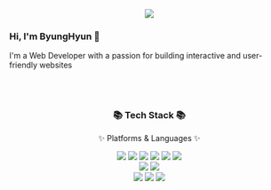 
<div align=center>
    <img src="https://capsule-render.vercel.app/api?type=waving&color=auto&height=200&section=header&text=🐖&fontSize=90" /
</div>
<div align=left>
<h3> Hi, I'm ByungHyun 👋 </h3>
<p> I'm a Web Developer with a passion for building interactive and user-friendly websites </p>
</div>
<br/>
<br/>
<div align=center>
	<h3>📚 Tech Stack 📚</h3>
	<p>✨ Platforms & Languages ✨</p>
</div>

<div align="center">
	<img src="https://img.shields.io/badge/HTML5-E34F26?style=flat&logo=HTML5&logoColor=white" />
	<img src="https://img.shields.io/badge/CSS3-1572B6?style=flat&logo=CSS3&logoColor=white" />
	<img src="https://img.shields.io/badge/JavaScript-F7DF1E?style=flat&logo=JavaScript&logoColor=white" />
	<img src="https://img.shields.io/badge/TypeScript-3178C6?style=flat-square&logo=TypeScript&logoColor=white" />
	<img src="https://img.shields.io/badge/React-61DAFB?style=flat&logo=react&logoColor=white" />
	<img src="https://img.shields.io/badge/React_Native-61DAFB?style=flat&logo=react&logoColor=white" />
<br/>
	<img src="https://img.shields.io/badge/Styled%20Components-DB7093?style=flat&logo=styledcomponents&logoColor=white" />
	<img src="https://img.shields.io/badge/Bootstrap-7952B3?style=flat&logo=Bootstrap&logoColor=white" />
<br/>
	<img src="https://img.shields.io/badge/.Net-512BD4?style=flat&logo=.Net&logoColor=white"/>
	<img src="https://img.shields.io/badge/Python-3776AB?style=flat&logo=Python&logoColor=white" />
	<img src="https://img.shields.io/badge/TensorFlow-00FFFF?style=flat&logo=tensorflow&logoColor=white" />

</div>	

